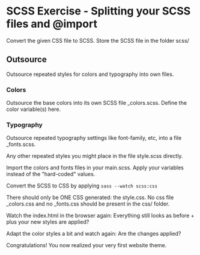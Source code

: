 # SCSS Exercise - Splitting your SCSS files and @import

Convert the given CSS file to SCSS. Store the SCSS file in the folder scss/

## Outsource
Outsource repeated styles for colors and typography into own files.

### Colors
Outsource the base colors into its own SCSS file \_colors.scss. Define the color variable(s) here.

### Typography
Outsource repeated typography settings like font-family, etc, into a file \_fonts.scss.

Any other repeated styles you might place in the file style.scss directly.

Import the colors and fonts files in your main.scss. Apply your variables instead of the "hard-coded" values.

Convert the SCSS to CSS by applying `sass --watch scss:css`

There should only be ONE CSS generated: the style.css. No css file \_colors.css and no \_fonts.css should be present in the css/ folder.

Watch the index.html in the browser again: Everything still looks as before + plus your new styles are applied?

Adapt the color styles a bit and watch again: Are the changes applied?

Congratulations! You now realized your very first website theme.

